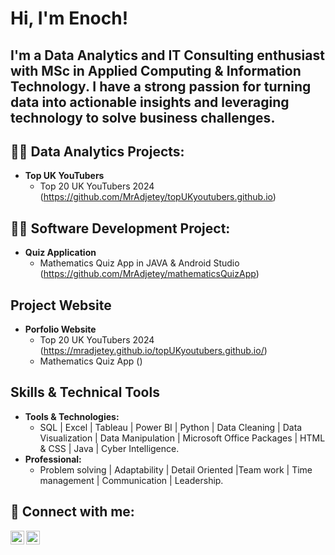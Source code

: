 <h1>Hi, I'm Enoch! </h1> <h2>I'm a Data Analytics and IT Consulting enthusiast with MSc in Applied Computing & Information Technology. I have a strong passion for turning data into actionable insights and leveraging technology to solve business challenges.</h2>

<h2>👨‍💻 Data Analytics Projects:</h2>

- <b>Top UK YouTubers</b>
  - Top 20 UK YouTubers 2024 (https://github.com/MrAdjetey/topUKyoutubers.github.io)

 
<h2>👨‍💻 Software Development Project:</h2>

- <b>Quiz Application</b>
  - Mathematics Quiz App in JAVA & Android Studio (https://github.com/MrAdjetey/mathematicsQuizApp)

<h2>Project Website</h2>

- <b>Porfolio Website</b>
  - Top 20 UK YouTubers 2024 (https://mradjetey.github.io/topUKyoutubers.github.io/)
  - Mathematics Quiz App ()

<h2>Skills & Technical Tools</h2>

- <b>Tools & Technologies:</b>
  - SQL | Excel | Tableau | Power BI | Python | Data Cleaning | Data Visualization | Data Manipulation | Microsoft Office Packages | HTML & CSS | Java | Cyber Intelligence.
- <b>Professional:</b>
  - Problem solving | Adaptability | Detail Oriented |Team work | Time management | Communication | Leadership.
  
<h2> 🤳 Connect with me:</h2>

[<img align="left" alt="Enoch | LinkedIn" width="22px" src="https://cdn.jsdelivr.net/npm/simple-icons@v3/icons/linkedin.svg" />][linkedin]
[<img align="left" alt="Enoch | Instagram" width="22px" src="https://cdn.jsdelivr.net/npm/simple-icons@v3/icons/instagram.svg" />][instagram]

[instagram]: https://www.instagram.com/henock_ad/
[linkedin]: https://www.linkedin.com/in/mradjetey00/
